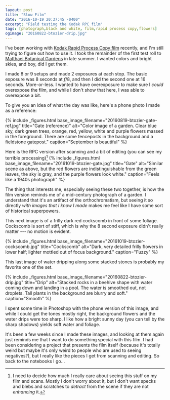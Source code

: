 ```yaml
---
layout: post
title: "Slow Film"
date: "2016-10-19 20:37:45 -0400"
excerpt: "Field testing the Kodak RPC film"
tags: [photograph,black and white, film,rapid process copy,flowers]
ogimage: "20160822-btozier-drip.jpg"
---
```


I've been working with [Kodak Rapid Process Copy film](/kodak-rapid-process-copy-film/) recently, and I'm still trying to figure out how to use it. I took the remainder of the first test roll to [Matthaei Botanical Gardens](http://lsa.umich.edu/mbg/) in late summer. I wanted colors and bright skies, and boy, did I get them.

I made 8 or 9 setups and made 2 exposures at each stop. The basic exposure was 8 seconds at _f_/8, and then I did the second one at 16 seconds. More-or-less. I wanted to have overexposure to make sure I *could* overexpose the film, and while I don't show that here, I was able to overexpose a bit.

To give you an idea of what the day was like, here's a phone photo I made as a reference:

{% include _figures.html
  base_image_filename="20160819-btozier-gate-ref.jpg"
  title="Gate (reference)"
  alt="Color image of a garden. Clear blue sky, dark green trees, orange, red, yellow, white and purple flowers massed in the foreground. There are some fenceposts in the background and a fieldstone gatepost."
  caption="September is beautiful"
%}

Here is the RPC version after scanning and a bit of editing (you can see my terrible processing)[^process]
{% include _figures.html
  base_image_filename="20161019-btozier-gate.jpg"
  title="Gate"
  alt="Similar scene as above, but the red flowers are indistinguishable from the green leaves, the sky is gray, and the purple flowers look white."
  caption="Feels like a 1940s photograph"
%}

[^process]: I need to decide how much I really care about seeing this stuff on my film and scans. Mostly I don't worry about it, but I don't want specks and blebs and scratches to *detract* from the scene if they are not *enhancing* it.

The thing that interests me, especially seeing these two together, is how the film version reminds me of a mid-century photograph of a garden. I understand that it's an artifact of the orthochromatism, but seeing it so directly *with images that I know I made* makes me feel like I have some sort of historical superpowers.

This next image is of a frilly dark red cockscomb in front of some foliage. Cockscomb is sort of stiff, which is why the 8 second exposure didn't really matter --- no motion is evident.

{% include _figures.html
  base_image_filename="20161019-btozier-cockscomb.jpg"
  title="Cockscomb"
  alt="Dark, very detailed frilly flowers in lower half; lighter mottled out of focus background."
  caption="Fuzzy"
%}

This last image of water dripping along some stacked stones is probably my favorite one of the set.

{% include _figures.html
  base_image_filename="20160822-btozier-drip.jpg"
  title="Drip"
  alt="Stacked rocks in a beehive shape with water coming down and landing in a pool. The water is smoothed out, not droplets. Tall plants in the background are blurry and soft."
  caption="Smooth"
%}

I spent some time in Photoshop with the phone version of this image, and while I could get the tones mostly right, the background flowers and the water drips were too sharp. I like how a bright sunny day (you can tell by the sharp shadows) yields soft water and foliage.

It's been a few weeks since I made these images, and looking at them again just reminds me that I want to do something special with this film. I had been considering a project that presents the film itself (because it's totally weird but maybe it's only weird to people who are used to seeing negatives?), but I really like the pieces I get from scanning and editing. So back to the notebooks I go...
